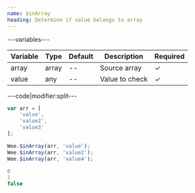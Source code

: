 ```yaml
---
name: $inArray
heading: Determine if value belongs to array
---
```


---variables---

| Variable | Type | Default | Description | Required |
| -- | -- | -- | -- | -- |
| array | array | -- | Source array | ✓ |
| value | any | -- | Value to check | ✓ |

---code|modifier:split---

```javascript
var arr = [
	'value',
	'value2',
	'value3'
];

Wee.$inArray(arr, 'value');
Wee.$inArray(arr, 'value2');
Wee.$inArray(arr, 'value4');
```

```javascript
0
1
false
```